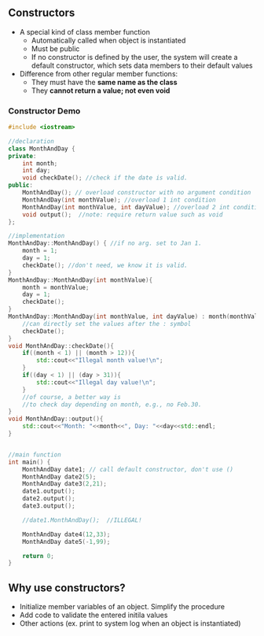 ## Constructors
- A special kind of class member function
    - Automatically called when object is instantiated
    - Must be public
    - If no constructor is defined by the user, the system will create a default constructor, which sets data members to their default values
- Difference from other regular member functions: 
    - They must have the **same name as the class**
    - They **cannot return a value; not even void**

### Constructor Demo
```cpp
#include <iostream>

//declaration
class MonthAndDay {
private:
    int month;
    int day;
    void checkDate(); //check if the date is valid.
public:
    MonthAndDay(); // overload constructor with no argument condition  //note: no return value not even void
    MonthAndDay(int monthValue); //overload 1 int condition
    MonthAndDay(int monthValue, int dayValue); //overload 2 int condition
    void output();  //note: require return value such as void
};

//implementation
MonthAndDay::MonthAndDay() { //if no arg. set to Jan 1.
    month = 1;
    day = 1;
    checkDate(); //don't need, we know it is valid.
}
MonthAndDay::MonthAndDay(int monthValue){
    month = monthValue;
    day = 1;
    checkDate();
}
MonthAndDay::MonthAndDay(int monthValue, int dayValue) : month(monthValue), day(dayValue){
    //can directly set the values after the : symbol
    checkDate();
}
void MonthAndDay::checkDate(){
    if((month < 1) || (month > 12)){
        std::cout<<"Illegal month value!\n";
    }
    if((day < 1) || (day > 31)){
        std::cout<<"Illegal day value!\n";
    }
    //of course, a better way is
    //to check day depending on month, e.g., no Feb.30.
}
void MonthAndDay::output(){
    std::cout<<"Month: "<<month<<", Day: "<<day<<std::endl;
}


//main function
int main() {
    MonthAndDay date1; // call default constructor, don't use ()
    MonthAndDay date2(5);
    MonthAndDay date3(2,21);
    date1.output();
    date2.output();
    date3.output();

    //date1.MonthAndDay();  //ILLEGAL!

    MonthAndDay date4(12,33);
    MonthAndDay date5(-1,99);

    return 0;
}
```

## Why use constructors?
- Initialize member variables of an object. Simplify the procedure
- Add code to validate the entered initila values
- Other actions (ex. print to system log when an object is instantiated)